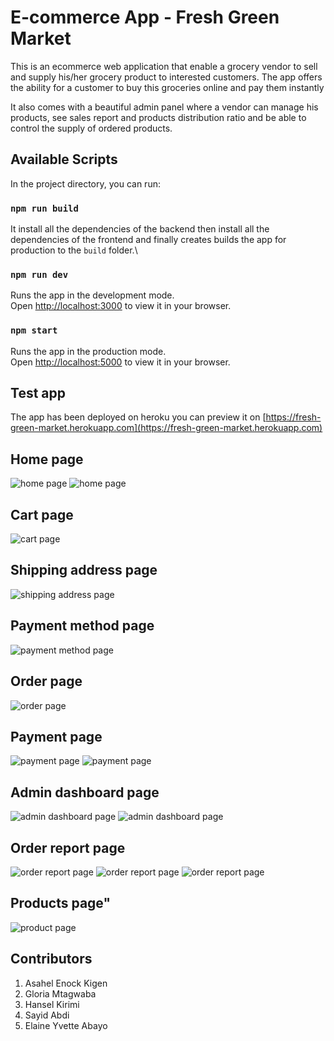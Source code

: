 # E-commerce App - Fresh Green Market

This is an ecommerce web application that enable a grocery vendor to sell and supply his/her grocery product to interested customers. The app offers the ability for a customer to buy this groceries online and pay them instantly

It also comes with a beautiful admin panel where a vendor can manage his products, see sales report and products distribution ratio and be able to control the supply of ordered products.

## Available Scripts

In the project directory, you can run:

### `npm run build`

It install all the dependencies of the backend then install all the dependencies of the frontend and finally  creates builds the app for production to the `build` folder.\

### `npm run dev`

Runs the app in the development mode.\
Open [http://localhost:3000](http://localhost:3000) to view it in your browser.

### `npm start`

Runs the app in the production mode.\
Open [http://localhost:5000](http://localhost:5000) to view it in your browser.

## Test app

The app has been deployed on heroku you can preview it on [https://fresh-green-market.herokuapp.com](https://fresh-green-market.herokuapp.com)


## Home page
<img src="/backend/frontend/public/images/img1.png" alt="home page"/>
<img src="/backend/frontend/public/images/img2.png" alt="home page"/>

## Cart page
<img src="/backend/frontend/public/images/img3.png" alt="cart page"/>

## Shipping address page
<img src="/backend/frontend/public/images/img4.png" alt="shipping address page"/>

## Payment method page
<img src="/backend/frontend/public/images/img5.png" alt="payment method page"/>

## Order page
<img src="/backend/frontend/public/images/img6.png" alt="order page"/>

## Payment page
<img src="/backend/frontend/public/images/img7.png" alt="payment page"/>
<img src="/backend/frontend/public/images/img8.png" alt="payment page"/>

## Admin dashboard page
<img src="/backend/frontend/public/images/img9.png" alt="admin dashboard page"/>
<img src="/backend/frontend/public/images/img10.png" alt="admin dashboard page"/>

## Order report page
<img src="/backend/frontend/public/images/img11.png" alt="order report page"/>
<img src="/backend/frontend/public/images/img12.png" alt="order report page"/>
<img src="/backend/frontend/public/images/img13.png" alt="order report page"/>

## Products page"
<img src="/backend/frontend/public/images/img14.png" alt="product page"/>


## Contributors
1. Asahel Enock Kigen
2. Gloria Mtagwaba
3. Hansel Kirimi
4. Sayid Abdi
5. Elaine Yvette Abayo